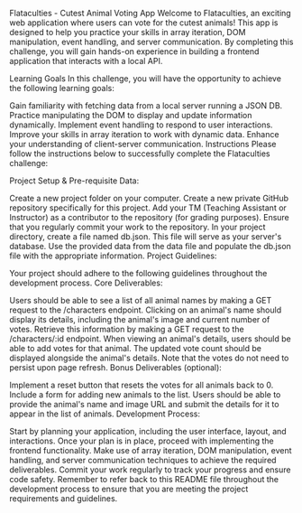 Flataculties - Cutest Animal Voting App
Welcome to Flataculties, an exciting web application where users can vote for the cutest animals! This app is designed to help you practice your skills in array iteration, DOM manipulation, event handling, and server communication. By completing this challenge, you will gain hands-on experience in building a frontend application that interacts with a local API.

Learning Goals
In this challenge, you will have the opportunity to achieve the following learning goals:

Gain familiarity with fetching data from a local server running a JSON DB.
Practice manipulating the DOM to display and update information dynamically.
Implement event handling to respond to user interactions.
Improve your skills in array iteration to work with dynamic data.
Enhance your understanding of client-server communication.
Instructions
Please follow the instructions below to successfully complete the Flataculties challenge:

Project Setup & Pre-requisite Data:

Create a new project folder on your computer.
Create a new private GitHub repository specifically for this project.
Add your TM (Teaching Assistant or Instructor) as a contributor to the repository (for grading purposes).
Ensure that you regularly commit your work to the repository.
In your project directory, create a file named db.json. This file will serve as your server's database.
Use the provided data from the data file and populate the db.json file with the appropriate information.
Project Guidelines:

Your project should adhere to the following guidelines throughout the development process.
Core Deliverables:

Users should be able to see a list of all animal names by making a GET request to the /characters endpoint.
Clicking on an animal's name should display its details, including the animal's image and current number of votes. Retrieve this information by making a GET request to the /characters/:id endpoint.
When viewing an animal's details, users should be able to add votes for that animal. The updated vote count should be displayed alongside the animal's details. Note that the votes do not need to persist upon page refresh.
Bonus Deliverables (optional):

Implement a reset button that resets the votes for all animals back to 0.
Include a form for adding new animals to the list. Users should be able to provide the animal's name and image URL and submit the details for it to appear in the list of animals.
Development Process:

Start by planning your application, including the user interface, layout, and interactions.
Once your plan is in place, proceed with implementing the frontend functionality.
Make use of array iteration, DOM manipulation, event handling, and server communication techniques to achieve the required deliverables.
Commit your work regularly to track your progress and ensure code safety.
Remember to refer back to this README file throughout the development process to ensure that you are meeting the project requirements and guidelines.